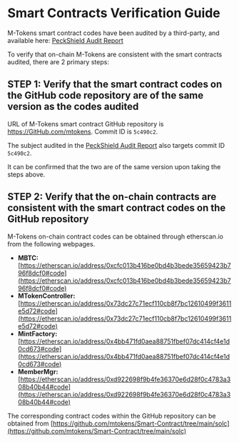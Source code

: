 Smart Contracts Verification Guide
===
M-Tokens smart contract codes have been audited by a third-party, and available here: [PeckShield Audit Report](https://www.mtokens.network/PeckShield-Audit-Report-M-Tokens.pdf)

To verify that on-chain M-Tokens are consistent with the smart contracts audited, there are 2 primary steps:
 
STEP 1: Verify that the smart contract codes on the GitHub code repository are of the same version as the codes audited
---
URL of M-Tokens smart contract GitHub repository is https://GitHub.com/mtokens. Commit ID is `5c490c2`. 

The subject audited in the [PeckShield Audit Report](https://www.mtokens.network/PeckShield-Audit-Report-M-Tokens.pdf) also targets commit ID `5c490c2`.

It can be confirmed that the two are of the same version upon taking the steps above.
 
STEP 2: Verify that the on-chain contracts are consistent with the smart contract codes on the GitHub repository
---
M-Tokens on-chain contract codes can be obtained through etherscan.io from the following webpages.
* **MBTC:** [https://etherscan.io/address/0xcfc013b416be0bd4b3bede35659423b796f8dcf0#code](https://etherscan.io/address/0xcfc013b416be0bd4b3bede35659423b796f8dcf0#code) 
* **MTokenController:** [https://etherscan.io/address/0x73dc27c71ecf110cb8f7bc12610499f3611e5d72#code](https://etherscan.io/address/0x73dc27c71ecf110cb8f7bc12610499f3611e5d72#code)
* **MintFactory:** [https://etherscan.io/address/0x4bb471fd0aea88751fbef07dc414cf4e1d0cd673#code](https://etherscan.io/address/0x4bb471fd0aea88751fbef07dc414cf4e1d0cd673#code)
* **MemberMgr:** [https://etherscan.io/address/0xd922698f9b4fe36370e6d28f0c4783a308b40b44#code](https://etherscan.io/address/0xd922698f9b4fe36370e6d28f0c4783a308b40b44#code)

The corresponding contract codes within the GitHub repository can be obtained from [https://github.com/mtokens/Smart-Contract/tree/main/solc](https://github.com/mtokens/Smart-Contract/tree/main/solc)
